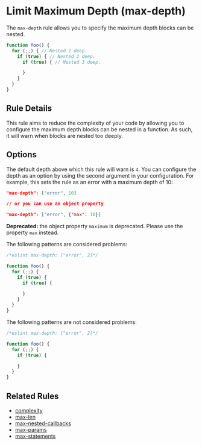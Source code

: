 # Limit Maximum Depth (max-depth)

The `max-depth` rule allows you to specify the maximum depth blocks can be nested.

```js
function foo() {
  for (;;) { // Nested 1 deep.
    if (true) { // Nested 2 deep.
      if (true) { // Nested 3 deep.

      }
    }
  }
}
```

## Rule Details

This rule aims to reduce the complexity of your code by allowing you to configure the maximum depth blocks can be nested in a function. As such, it will warn when blocks are nested too deeply.

## Options

The default depth above which this rule will warn is `4`.  You can configure the depth as an option by using the second argument in your configuration. For example, this sets the rule as an error with a maximum depth of 10:

```json
"max-depth": ["error", 10]

// or you can use an object property

"max-depth": ["error", {"max": 10}]
```

**Deprecated:** the object property `maximum` is deprecated. Please use the property `max` instead.

The following patterns are considered problems:

```js
/*eslint max-depth: ["error", 2]*/

function foo() {
  for (;;) {
    if (true) {
      if (true) {

      }
    }
  }
}
```

The following patterns are not considered problems:

```js
/*eslint max-depth: ["error", 2]*/

function foo() {
  for (;;) {
    if (true) {

    }
  }
}
```


## Related Rules

* [complexity](complexity.md)
* [max-len](max-len.md)
* [max-nested-callbacks](max-nested-callbacks.md)
* [max-params](max-params.md)
* [max-statements](max-statements.md)
